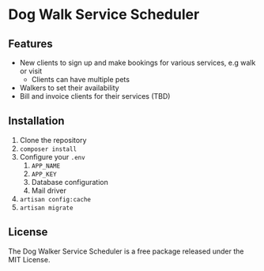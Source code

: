 # Dog Walk Service Scheduler

## Features

* New clients to sign up and make bookings for various services, e.g walk or visit
    * Clients can have multiple pets
* Walkers to set their availability
* Bill and invoice clients for their services (TBD)


## Installation

1. Clone the repository
1. `composer install`
1. Configure your `.env`
    1. `APP_NAME`
    2. `APP_KEY`
    3. Database configuration
    4. Mail driver
1. `artisan config:cache`
1. `artisan migrate`

## License
The Dog Walker Service Scheduler is a free package released under the MIT License.



